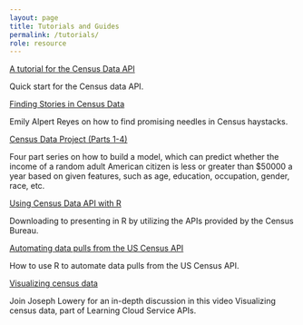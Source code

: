 ```yaml
---
layout: page
title: Tutorials and Guides
permalink: /tutorials/
role: resource
---
```

<div class="tutorials">
  <div class="container">
    <div class="row">
      <div class="col-sm-6 py-2">
        <div class="card h-100 card-body">
          <p class="card-text"><a href="http://www.mooreds.com/wordpress/archives/963">A tutorial for the Census Data API</a></p>
          <p>Quick start for the Census data API.</p>
        </div>
      </div>
      <div class="col-sm-6 py-2">
        <div class="card h-100 card-body">
          <p class="card-text"><a href="https://source.opennews.org/articles/finding-stories-census-data/">Finding Stories in Census Data</a></p>
          <p>Emily Alpert Reyes on how to find promising needles in Census haystacks.</p>
        </div>
      </div>
      <div class="col-sm-6 py-2">
        <div class="card h-100 card-body">
          <p class="card-text"><a href="https://rpubs.com/vassitar">Census Data Project (Parts 1-4)</a></p>
          <p>Four part series on how to build a model, which can predict whether the income of a random adult American citizen is less or greater than $50000 a year based on given features, such as age, education, occupation, gender, race, etc.</p>
        </div>
      </div>
      <!--<div class="col-sm-6 py-2">
        <div class="card h-100 card-body">
          <p class="card-text"><a href="https://trendct.org/2015/08/14/tutorial-how-to-understand-and-retrieve-census-data-for-beginners/">How to understand and retrieve Census data</a></p>
          <p>Understanding the Census and how total beginners can retrieve datasets.</p>
        </div>
      </div>-->
      <div class="col-sm-6 py-2">
        <div class="card h-100 card-body">
          <p class="card-text"><a href="https://data.library.virginia.edu/using-census-data-api-with-r/">Using Census Data API with R</a></p>
          <p>Downloading to presenting in R by utilizing the APIs provided by the Census Bureau.</p>
        </div>
      </div>
      <div class="col-sm-6 py-2">
        <div class="card h-100 card-body">
          <p class="card-text"><a href="https://rstudio-pubs-static.s3.amazonaws.com/19337_2e7f827190514c569ea136db788ce850.html">Automating data pulls from the US Census API</a></p>
          <p>How to use R to automate data pulls from the US Census API.</p>
        </div>
      </div>
      <div class="col-sm-6 py-2">
        <div class="card h-100 card-body">
          <p class="card-text"><a href="https://www.lynda.com/API-tutorials/Visualizing-census-data/151707/167560-4.html">Visualizing census data</a></p>
          <p>Join Joseph Lowery for an in-depth discussion in this video Visualizing census data, part of Learning Cloud Service APIs.</p>
        </div>
      </div>
    </div>
  </div>
</div>